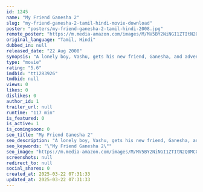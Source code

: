 ```yaml
---
id: 1245
name: "My Friend Ganesha 2"
slug: "my-friend-ganesha-2-tamil-hindi-movie-download"
poster: "posters/my-friend-ganesha-2-tamil-hindi-2008.jpg"
remote_poster: "https://m.media-amazon.com/images/M/MV5BY2NiNGI1ZTItN2Q0MC00YTk2LThmM2MtNWMxZWNkOGJiNDdlXkEyXkFqcGc@._V1_SX300.jpg"
original_language: "Tamil, Hindi"
dubbed_in: null
released_date: "22 Aug 2008"
synopsis: "A lonely boy, Vashu, gets his new friend, Ganesha, and adventures begin."
type: "movie"
rating: "5.6"
imdbid: "tt1283926"
tmdbid: null
views: 0
likes: 0
dislikes: 0
author_id: 1
trailer_url: null
runtime: "117 min"
is_featured: 0
is_active: 1
is_comingsoon: 0
seo_title: "My Friend Ganesha 2"
seo_description: "A lonely boy, Vashu, gets his new friend, Ganesha, and adventures begin."
seo_keywords: "\"My Friend Ganesha 2\""
seo_image: "https://m.media-amazon.com/images/M/MV5BY2NiNGI1ZTItN2Q0MC00YTk2LThmM2MtNWMxZWNkOGJiNDdlXkEyXkFqcGc@._V1_SX300.jpg"
screenshots: null
redirect_to: null
social_shares: 0
created_at: 2025-03-22 07:31:33
updated_at: 2025-03-22 07:31:33
---
```


